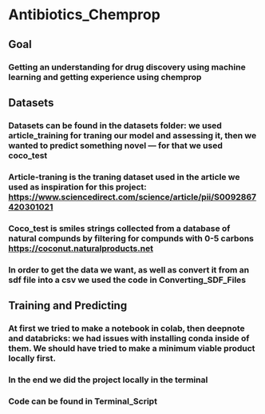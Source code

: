 # Antibiotics_Chemprop

## Goal

### Getting an understanding for drug discovery using machine learning and getting experience using chemprop

## Datasets 

### Datasets can be found in the datasets folder: we used article_training for traning our model and assessing it, then we wanted to predict something novel — for that we used coco_test

### Article-traning is the traning dataset used in the article we used as inspiration for this project: https://www.sciencedirect.com/science/article/pii/S0092867420301021 

### Coco_test is smiles strings collected from a database of natural compunds by filtering for compunds with 0-5 carbons https://coconut.naturalproducts.net
### In order to get the data we want, as well as convert it from an sdf file into a csv we used the code in Converting_SDF_Files

## Training and Predicting

### At first we tried to make a notebook in colab, then deepnote and databricks: we had issues with installing conda inside of them. We should have tried to make a minimum viable product locally first. 

### In the end we did the project locally in the terminal 

### Code can be found in Terminal_Script
